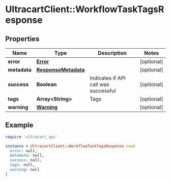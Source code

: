# UltracartClient::WorkflowTaskTagsResponse

## Properties

| Name | Type | Description | Notes |
| ---- | ---- | ----------- | ----- |
| **error** | [**Error**](Error.md) |  | [optional] |
| **metadata** | [**ResponseMetadata**](ResponseMetadata.md) |  | [optional] |
| **success** | **Boolean** | Indicates if API call was successful | [optional] |
| **tags** | **Array&lt;String&gt;** | Tags | [optional] |
| **warning** | [**Warning**](Warning.md) |  | [optional] |

## Example

```ruby
require 'ultracart_api'

instance = UltracartClient::WorkflowTaskTagsResponse.new(
  error: null,
  metadata: null,
  success: null,
  tags: null,
  warning: null
)
```

